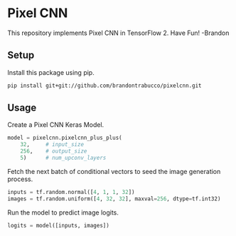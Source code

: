 # Pixel CNN

This repository implements Pixel CNN in TensorFlow 2. Have Fun! -Brandon

## Setup

Install this package using pip.

```bash
pip install git+git://github.com/brandontrabucco/pixelcnn.git
```

## Usage

Create a Pixel CNN Keras Model.

```python
model = pixelcnn.pixelcnn_plus_plus(
    32,     # input_size
    256,    # output_size
    5)      # num_upconv_layers
```

Fetch the next batch of conditional vectors to seed the image generation process.

```python
inputs = tf.random.normal([4, 1, 1, 32])
images = tf.random.uniform([4, 32, 32], maxval=256, dtype=tf.int32)
```

Run the model to predict image logits.

```python
logits = model([inputs, images])
```
